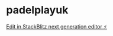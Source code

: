 # padelplayuk

[Edit in StackBlitz next generation editor ⚡️](https://stackblitz.com/~/github.com/cvalfano/padelplayuk)